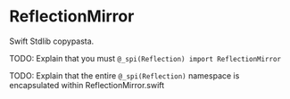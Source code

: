 # ReflectionMirror

Swift Stdlib copypasta.

TODO: Explain that you must `@_spi(Reflection) import ReflectionMirror`

TODO: Explain that the entire `@_spi(Reflection)` namespace is encapsulated within ReflectionMirror.swift
